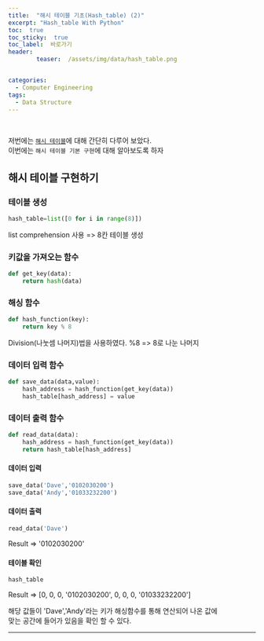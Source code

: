 ```yaml
---
title:  "해시 테이블 기초(Hash_table) (2)"  
excerpt: "Hash_table With Python"
toc:  true
toc_sticky:  true
toc_label:  바로가기
header:
        teaser:  /assets/img/data/hash_table.png


categories:
  - Computer Engineering
tags:
  - Data Structure
---
```

<br/>

저번에는 [`해시 테이블`](https://pome95.github.io/computer%20engineering/hashtable(1)/)에 대해 간단히 다루어 보았다.<br/>
이번에는 `해시 테이블 기본 구현`에 대해 알아보도록 하자 <br/>


## 해시 테이블 구현하기
### 테이블 생성
```python
hash_table=list([0 for i in range(8)])
```
list comprehension 사용 => 8칸 테이블 생성


### 키값을 가져오는 함수
```python
def get_key(data):
    return hash(data)
```
### 해싱 함수
```python
def hash_function(key):
    return key % 8
```
Division(나눗셈 나머지)법을 사용하였다. %8 => 8로 나눈 나머지

### 데이터 입력 함수
```python
def save_data(data,value):
    hash_address = hash_function(get_key(data))
    hash_table[hash_address] = value
```

### 데이터 출력 함수   
```python
def read_data(data):
    hash_address = hash_function(get_key(data))
    return hash_table[hash_address]
``` 

#### 데이터 입력
```python
save_data('Dave','0102030200')
save_data('Andy','01033232200')
```

#### 데이터 출력
```python
read_data('Dave')
```
Result => '0102030200'

#### 테이블 확인
```python
hash_table
```

Result => [0, 0, 0, '0102030200', 0, 0, 0, '01033232200'] <br/>

해당 값들이 'Dave','Andy'라는 키가 해싱함수를 통해 연산되어 나온 값에 <br/>
맞는 공간에 들어가 있음을 확인 할 수 있다.

---
